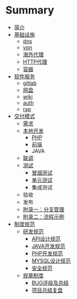 # Summary

* [简介](README.md)
* [基础设施](base.md)
  * [dns](base/dns.md)
  * [vpn](base/vpn.md)
  * [海外代理](base/proxy.md)
  * [HTTP代理](base/socket.md)
  * [容器](base/docker.md)
* [软件服务](software.md)
  * [gitlab](build/gitlab.md)
  * [网盘](build/pan.md)
  * [wiki](build/wiki.md)
  * [auth](build/auth.md)
  * [rap](build/rap.md)
* [交付模式](jiao-fu.md)
  * [需求](jiao-fu/xu-qiu.md)
  * [本地开发](jiao-fu/kai-fa.md)
    * [PHP](jiao-fu/kai-fa/php.md)
    * [前端](jiao-fu/kai-fa/qian-duan.md)
    * JAVA
  * [联调](jiao-fu/lian-tiao.md)
  * [测试](jiao-fu/ce-shi.md)
    * [冒烟测试](jiao-fu/ce-shi/mao-yan.md)
    * [单元测试](jiao-fu/ce-shi/dan-yuan.md)
    * 集成测试
  * 验收
  * 发布
  * [附录一：分支管理](jiao-fu/workflow.md)
  * [附录二：流程示例](jiao-fu/example.md)
* [制度规范](rule.md)
  * [研发规范](rule/rd.md)
    * [API设计规范](rule/api.md)
    * [JAVA开发规范](rule/java.md)
    * [PHP开发规范](rule/php.md)
    * [MYSQL设计规范](rule/mysql.md)
    * [安全规范](rule/safe.md)
  * [规章制度](rule/regulation.md)
    * [BUG评级及总结](rule/bug.md)
    * [项目总结复盘](rule/sum.md)
